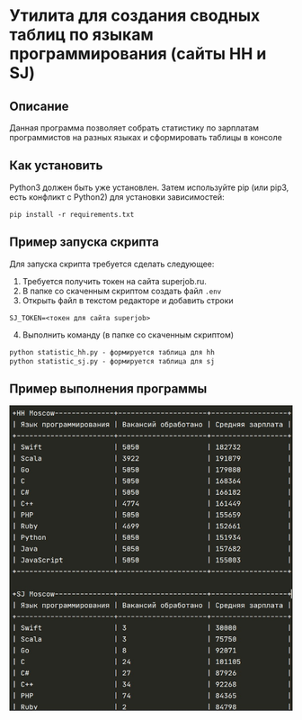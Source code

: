 # Утилита для создания сводных таблиц по языкам программирования (сайты HH и SJ)
## Описание
Данная программа позволяет собрать статистику по зарплатам программистов на разных языках 
и сформировать таблицы в консоле 

## Как установить
Python3 должен быть уже установлен. Затем используйте pip (или pip3, есть конфликт с Python2) для установки зависимостей:
```
pip install -r requirements.txt
```
## Пример запуска скрипта
Для запуска скрипта требуется сделать следующее:
1. Требуется получить токен на сайта superjob.ru.
2. В папке со скаченным скриптом создать файл  ```.env```
3. Открыть файл в текстом редакторе и добавить строки 
```
SJ_TOKEN=<токен для сайта superjob>
```
4. Выполнить  команду (в папке со скаченным скриптом)
```
python statistic_hh.py - формируется таблица для hh
python statistic_sj.py - формируется таблица для sj
```

## Пример выполнения программы
![](https://github.com/LevikovCollector/API_Salary_Table/blob/levikov/for_readme/console.jpg)
